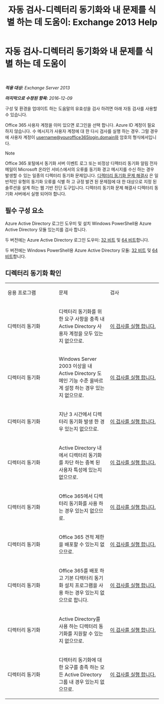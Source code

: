 ﻿---
title: '자동 검사-디렉터리 동기화와 내 문제를 식별 하는 데 도움이: Exchange 2013 Help'
TOCTitle: 자동 검사-디렉터리 동기화와 내 문제를 식별 하는 데 도움이
ms:assetid: e6ea900a-c382-444c-a8ce-54d392bfeca3
ms:mtpsurl: https://technet.microsoft.com/ko-kr/library/Dn793977(v=EXCHG.150)
ms:contentKeyID: 62633038
ms.date: 05/22/2018
mtps_version: v=EXCHG.150
ms.translationtype: MT
---

# 자동 검사-디렉터리 동기화와 내 문제를 식별 하는 데 도움이

 

_**적용 대상:** Exchange Server 2013_

_**마지막으로 수정된 항목:** 2016-12-09_

구성 및 환경을 업데이트 하는 도움말의 유효성을 검사 하려면 아래 자동 검사를 사용할 수 있습니다.

Office 365 사용자 계정을 이미 있으면 로그인을 선택 합니다. Azure ID 계정이 필요 하지 않습니다. 수 메시지가 사용자 계정에 대 한 다시 검사를 실행 하는 경우. 그럴 경우에 사용자 계정이 username@youroffice365login.domain와 암호의 형식에서입니다.


> [!NOTE]
> Office 365 포털에서 동기화 서버 이벤트 로그 또는 비정상 디렉터리 동기화 알림 전자 메일이 Microsoft 온라인 서비스에서의 오류를 동기화 경고 메시지를 수신 하는 경우 발생할 수 있는 일종의 디렉터리 동기화 문제입니다. <A href="https://aka.ms/dsup">디렉터리 동기화 문제 해결사</A> 은 일반적인 유형의 동기화 오류를 식별 하 고 규정 발견 된 문제점에 대 한 대상으로 지정 된 솔루션을 설계 하는 웹 기반 진단 도구입니다. 디렉터리 동기화 문제 해결사 디렉터리 동기화 서버에서 실행 되어야 합니다.



## 필수 구성 요소

Azure Active Directory 로그인 도우미 및 설치 Windows PowerShell용 Azure Active Directory 모듈 있는지를 검사 합니다.

두 버전에는 Azure Active Directory 로그인 도우미: [32 비트](https://go.microsoft.com/fwlink/?linkid=286261) 및 [64 비트](https://go.microsoft.com/fwlink/?linkid=286262)합니다.

두 버전에는 Windows PowerShell용 Azure Active Directory 모듈: [32 비트](https://go.microsoft.com/fwlink/?linkid=286258) 및 [64 비트](https://go.microsoft.com/fwlink/?linkid=286259)합니다.

## 디렉터리 동기화 확인


<table>
<colgroup>
<col style="width: 33%" />
<col style="width: 33%" />
<col style="width: 33%" />
</colgroup>
<tbody>
<tr class="odd">
<td><p>응용 프로그램</p></td>
<td><p>문제</p></td>
<td><p>검사</p></td>
</tr>
<tr class="even">
<td><p>디렉터리 동기화</p></td>
<td><p>디렉터리 동기화를 위한 요구 사항을 충족 내 Active Directory 사용자 계정을 모두 있는지 없으므로.</p></td>
<td><p><a href="https://go.microsoft.com/?linkid=9834884">이 검사를 실행 합니다.</a></p></td>
</tr>
<tr class="odd">
<td><p>디렉터리 동기화</p></td>
<td><p>Windows Server 2003 이상을 내 Active Directory 도메인 기능 수준 올바르게 설정 하는 경우 있는지 없으므로.</p></td>
<td><p><a href="https://go.microsoft.com/?linkid=9834876">이 검사를 실행 합니다.</a></p></td>
</tr>
<tr class="even">
<td><p>디렉터리 동기화</p></td>
<td><p>지난 3 시간에서 디렉터리 동기화 발생 한 경우 있는지 없으므로.</p></td>
<td><p><a href="https://go.microsoft.com/?linkid=9834887">이 검사를 실행 합니다.</a></p></td>
</tr>
<tr class="odd">
<td><p>디렉터리 동기화</p></td>
<td><p>Active Directory 내에서 디렉터리 동기화를 차단 하는 중복 된 사용자 특성에 있는지 없으므로.</p></td>
<td><p><a href="https://go.microsoft.com/?linkid=9834883">이 검사를 실행 합니다.</a></p></td>
</tr>
<tr class="even">
<td><p>디렉터리 동기화</p></td>
<td><p>Office 365에서 디렉터리 동기화를 사용 하는 경우 있는지 없으므로.</p></td>
<td><p><a href="https://go.microsoft.com/?linkid=9834887">이 검사를 실행 합니다.</a></p></td>
</tr>
<tr class="odd">
<td><p>디렉터리 동기화</p></td>
<td><p>Office 365 견적 제한을 배포할 수 있는지 없으므로.</p></td>
<td><p><a href="https://go.microsoft.com/?linkid=9834920">이 검사를 실행 합니다.</a></p></td>
</tr>
<tr class="even">
<td><p>디렉터리 동기화</p></td>
<td><p>Office 365를 배포 하 고 기본 디렉터리 동기화 설치 프로그램을 사용 하는 경우 있는지 없으므로 합니다.</p></td>
<td><p><a href="https://go.microsoft.com/?linkid=9834876">이 검사를 실행 합니다.</a></p></td>
</tr>
<tr class="odd">
<td><p>디렉터리 동기화</p></td>
<td><p>Active Directory를 사용 하는 디렉터리 동기화를 지원할 수 있는지 없으므로.</p></td>
<td><p><a href="https://go.microsoft.com/?linkid=9834886">이 검사를 실행 합니다.</a></p></td>
</tr>
<tr class="even">
<td><p>디렉터리 동기화</p></td>
<td><p>디렉터리 동기화에 대 한 요구를 충족 하는 모든 Active Directory 그룹 내 경우 있는지 없으므로.</p></td>
<td><p><a href="https://go.microsoft.com/?linkid=9834913">이 검사를 실행 합니다.</a></p></td>
</tr>
</tbody>
</table>

